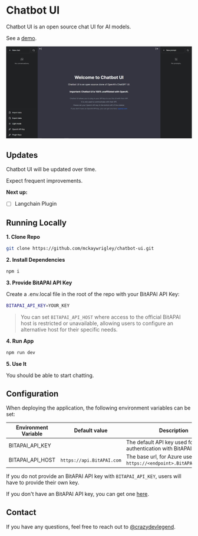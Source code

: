 # Chatbot UI

Chatbot UI is an open source chat UI for AI models.

See a [demo](https://twitter.com/mckaywrigley/status/1640380021423603713?s=46&t=AowqkodyK6B4JccSOxSPew).

![Chatbot UI](./public/screenshots/screenshot-0402023.jpg)

## Updates

Chatbot UI will be updated over time.

Expect frequent improvements.

**Next up:**

- [ ] Langchain Plugin

## Running Locally

**1. Clone Repo**

```bash
git clone https://github.com/mckaywrigley/chatbot-ui.git
```

**2. Install Dependencies**

```bash
npm i
```

**3. Provide BitAPAI API Key**

Create a .env.local file in the root of the repo with your BitAPAI API Key:

```bash
BITAPAI_API_KEY=YOUR_KEY
```

> You can set `BITAPAI_API_HOST` where access to the official BitAPAI host is restricted or unavailable, allowing users to configure an alternative host for their specific needs.

**4. Run App**

```bash
npm run dev
```

**5. Use It**

You should be able to start chatting.

## Configuration

When deploying the application, the following environment variables can be set:

| Environment Variable | Default value             | Description                                                        |
| -------------------- | ------------------------- | ------------------------------------------------------------------ |
| BITAPAI_API_KEY      |                           | The default API key used for authentication with BitAPAI           |
| BITAPAI_API_HOST     | `https://api.BitAPAI.com` | The base url, for Azure use `https://<endpoint>.BitAPAI.azure.com` |

If you do not provide an BitAPAI API key with `BITAPAI_API_KEY`, users will have to provide their own key.

If you don't have an BitAPAI API key, you can get one [here](https://bitapai.io).

## Contact

If you have any questions, feel free to reach out to [@crazydevlegend](https://twitter.com/crazydevlegend).
